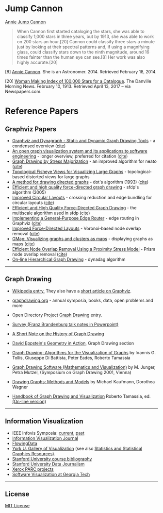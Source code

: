 # Jump Cannon

[Annie Jump Cannon](https://en.wikipedia.org/wiki/Annie_Jump_Cannon)

> When Cannon first started cataloging the stars, she was able to classify 1,000 stars in three years, but by 1913, she was able to work on 200 stars an hour.[20] Cannon could classify three stars a minute just by looking at their spectral patterns and, if using a magnifying glass, could classify stars down to the ninth magnitude, around 16 times fainter than the human eye can see.[8] Her work was also highly accurate.[20]

[8]  [Annie Cannon](https://www.sheisanastronomer.org/index.php/history/annie-cannon). She is an Astronomer. 2014. Retrieved February 18, 2014.

[20] [Woman Making Index of 100,000 Stars for a Catalogue](https://www.newspapers.com/article/the-danville-news/10248290/). The Danville Morning News. February 10, 1913. Retrieved April 13, 2017 – via Newspapers.com.


# Reference Papers
## Graphviz Papers
- [Graphviz and Dynagraph - Static and Dynamic Graph Drawing Tools](https://graphviz.org/documentation/EGKNW03.pdf) - a condensed overview ([cite](https://citeseerx.ist.psu.edu/viewdoc/summary?doi=10.1.1.96.3776))
- [An open graph visualization system and its applications to software engineering](https://graphviz.org/documentation/GN99.pdf) - longer overview, preferred for citation ([cite](http://citeseerx.ist.psu.edu/viewdoc/summary?doi=10.1.1.106.5621))
- [Graph Drawing by Stress Majorization](https://graphviz.org/documentation/GKN04.pdf) - an improved algorithm for neato ([cite](https://link.springer.com/chapter/10.1007/978-3-540-31843-9_25))
- [Topological Fisheye Views for Visualizing Large Graphs](https://graphviz.org/documentation/GKN04a.pdf) - topological-based distorted views for large graphs
- [A method for drawing directed graphs](https://graphviz.org/documentation/TSE93.pdf) - dot's algorithm (1993) ([cite](http://citeseerx.ist.psu.edu/viewdoc/summary?doi=10.1.1.3.8982))
- [Efficient and high quality force-directed graph drawing](http://yifanhu.net/PUB/graph_draw.pdf) - sfdp's algorithm (2005)
- [Improved Circular Layouts](https://graphviz.org/documentation/GK06.pdf) - crossing reduction and edge bundling for circular layouts ([cite](https://link.springer.com/chapter/10.1007/978-3-540-70904-6_37))
- [Efficient and High Quality Force-Directed Graph Drawing](https://graphviz.org/documentation/Hu05.pdf) - the multiscale algorithm used in sfdp ([cite](http://yifanhu.net/PUB/graph_draw.pdf))
- [Implementing a General-Purpose Edge Router](https://graphviz.org/documentation/DGKN97.pdf) - edge routing in Graphviz ([cite](https://link.springer.com/chapter/10.1007/3-540-63938-1_68))
- [Improved Force-Directed Layouts](https://graphviz.org/documentation/GN98.pdf) - Voronoi-based node overlap removal ([cite](https://link.springer.com/chapter/10.1007/3-540-37623-2_28))
- [GMap: Visualizing graphs and clusters as maps](https://graphviz.org/documentation/GHK09.pdf) - displaying graphs as maps ([cite](http://citeseerx.ist.psu.edu/viewdoc/summary?doi=10.1.1.154.8753))
- [Efficient Node Overlap Removal Using a Proximity Stress Model](https://graphviz.org/documentation/GH10.pdf) - Prism node overlap removal ([cite](https://link.springer.com/chapter/10.1007/978-3-642-00219-9_20))
- [On-line Hierarchical Graph Drawing](https://graphviz.org/documentation/NW01.pdf) - dynadag algorithm

---------------

## Graph Drawing
- [Wikipedia entry.](http://en.wikipedia.org/wiki/Graph_drawing) They also have a [short article on Graphviz](http://en.wikipedia.org/wiki/Graphviz).
- [graphdrawing.org](http://www.graphdrawing.org/index.html) - annual symposia, books, data, open problems and more

-   Open Directory Project [Graph Drawing](http://dmoztools.net/Science/Math/Combinatorics/Software/Graph_Drawing/) entry.
- [Survey (Franz Brandenburg talk notes in Powerpoint)](http://www.csse.monash.edu.au/~gfarr/research/GraphDrawing02-Mel.ppt)
- [A Short Note on the History of Graph Drawing](https://www.merl.com/publications/TR2001-49)
- [David Eppstein's Geometry in Action](http://www.ics.uci.edu/~eppstein/gina/gdraw.html), Graph Drawing section
- [Graph Drawing: Algorithms for the Visualization of Graphs](http://www.amazon.com/exec/obidos/tg/detail/-/0133016153/qid=1089229182/sr=8-1/ref=sr_8_xs_ap_i1_xgl14/103-2475216-1750235?v=glance&s=books&n=507846) by Ioannis G. Tollis, Giuseppe Di Battista, Peter Eades, Roberto Tamassia
- [Graph Drawing Software (Mathematics and Visualization)](http://www.amazon.com/exec/obidos/tg/detail/-/3540008810/qid=1089229286/sr=1-3/ref=sr_1_3/103-2475216-1750235?v=glance&s=books) by M. Junger, Petra Mutzel, (Symposium on Graph Drawing 2001, Vienna)
- [Drawing Graphs: Methods and Models](http://www.amazon.com/exec/obidos/tg/detail/-/3540420622/qid=1089229286/sr=1-8/ref=sr_1_8/103-2475216-1750235?v=glance&s=books) by Michael Kaufmann, Dorothea Wagner
- [Handbook of Graph Drawing and Visualization](http://www.amazon.com/Handbook-Visualization-Discrete-Mathematics-Applications/dp/1584884126%3FSubscriptionId%3DAKIAILSHYYTFIVPWUY6Q%26tag%3Dduckduckgo-d-20%26linkCode%3Dxm2%26camp%3D2025%26creative%3D165953%26creativeASIN%3D1584884126) Roberto Tamassia, ed. [(On-line version)](http://cs.brown.edu/people/rtamassi/gdhandbook/)
--- 
## Information Visualization
-   IEEE Infovis Symposia: [current](http://vis.computer.org/), [past](http://www.infovis.org/)
-   [Information Visualization Journal](http://www.palgrave-journals.com/ivs/)
-   [FlowingData](http://flowingdata.com/)
-   [York U. Gallery of Visualization](http://www.datavis.ca/gallery/index.php) (see also [Statistics and Statistical Graphics Resources](http://euclid.psych.yorku.ca/SCS/StatResource.html)).
-   [Stanford University course bibliography](http://graphics.stanford.edu/courses/cs348c-96-fall/resources.html)
-   [Stanford University Data Journalism](http://datajournalism.stanford.edu/)
-   [Xerox PARC projects](http://www2.parc.com/istl/projects/uir/projects/ii.html)
-   [Software Visualization at Georgia Tech](http://www.gvu.gatech.edu/)

---

## License

[MIT License](LICENSE)

